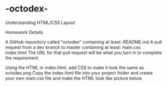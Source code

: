 # -octodex-
Understanding HTML/CSS Layout

Homework Details

A GitHub repository called "octodex" containing at least:
README.md
A pull request from a dev branch to master containing at least:
main.css
index.html
The URL for that pull request will be what you turn in to complete the requirement.

Using the HTML in index.html, add CSS to make it look the same as octodex.png
Copy the index.html file into your project folder and create your own main.css file and make the HTML look like picture below.

